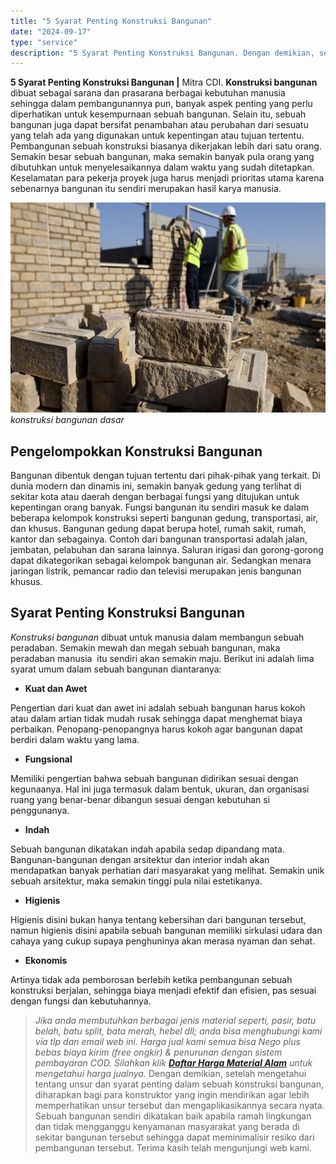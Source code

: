 ```yaml
---
title: "5 Syarat Penting Konstruksi Bangunan"
date: "2024-09-17"
type: "service"
description: "5 Syarat Penting Konstruksi Bangunan. Dengan demikian, setelah mengetahui tentang unsur dan syarat penting dalam sebuah konstruksi bangunan, diharapkan bagi..."
---
```


**5 Syarat Penting Konstruksi Bangunan |** Mitra CDI. **Konstruksi bangunan** dibuat sebagai sarana dan prasarana berbagai kebutuhan manusia sehingga dalam pembangunannya pun, banyak aspek penting yang perlu diperhatikan untuk kesempurnaan sebuah bangunan. Selain itu, sebuah bangunan juga dapat bersifat penambahan atau perubahan dari sesuatu yang telah ada yang digunakan untuk kepentingan atau tujuan tertentu. Pembangunan sebuah konstruksi biasanya dikerjakan lebih dari satu orang. Semakin besar sebuah bangunan, maka semakin banyak pula orang yang dibutuhkan untuk menyelesaikannya dalam waktu yang sudah ditetapkan. Keselamatan para pekerja proyek juga harus menjadi prioritas utama karena sebenarnya bangunan itu sendiri merupakan hasil karya manusia.

![konstruksi bangunan dasar](/images/blog/jasa-membangun-rumah.jpg)
*konstruksi bangunan dasar*

 ## Pengelompokkan Konstruksi Bangunan
    
Bangunan dibentuk dengan tujuan tertentu dari pihak-pihak yang terkait. Di dunia modern dan dinamis ini, semakin banyak gedung yang terlihat di sekitar kota atau daerah dengan berbagai fungsi yang ditujukan untuk kepentingan orang banyak. Fungsi bangunan itu sendiri masuk ke dalam beberapa kelompok konstruksi seperti bangunan gedung, transportasi, air, dan khusus. Bangunan gedung dapat berupa hotel, rumah sakit, rumah, kantor dan sebagainya. Contoh dari bangunan transportasi adalah jalan, jembatan, pelabuhan dan sarana lainnya. Saluran irigasi dan gorong-gorong dapat dikategorikan sebagai kelompok bangunan air. Sedangkan menara jaringan listrik, pemancar radio dan televisi merupakan jenis bangunan khusus.

 ## Syarat Penting Konstruksi Bangunan
    
_Konstruksi bangunan_ dibuat untuk manusia dalam membangun sebuah peradaban. Semakin mewah dan megah sebuah bangunan, maka peradaban manusia  itu sendiri akan semakin maju.
Berikut ini adalah lima syarat umum dalam sebuah bangunan diantaranya:
- **Kuat dan Awet**

Pengertian dari kuat dan awet ini adalah sebuah bangunan harus kokoh atau dalam artian tidak mudah rusak sehingga dapat menghemat biaya perbaikan. Penopang-penopangnya harus kokoh agar bangunan dapat berdiri dalam waktu yang lama.
- **Fungsional**

Memiliki pengertian bahwa sebuah bangunan didirikan sesuai dengan kegunaanya. Hal ini juga termasuk dalam bentuk, ukuran, dan organisasi ruang yang benar-benar dibangun sesuai dengan kebutuhan si penggunanya.
- **Indah**

Sebuah bangunan dikatakan indah apabila sedap dipandang mata. Bangunan-bangunan dengan arsitektur dan interior indah akan mendapatkan banyak perhatian dari masyarakat yang melihat. Semakin unik sebuah arsitektur, maka semakin tinggi pula nilai estetikanya.
- **Higienis**

Higienis disini bukan hanya tentang kebersihan dari bangunan tersebut, namun higienis disini apabila sebuah bangunan memiliki sirkulasi udara dan cahaya yang cukup supaya penghuninya akan merasa nyaman dan sehat.
- **Ekonomis**

Artinya tidak ada pemborosan berlebih ketika pembangunan sebuah konstruksi berjalan, sehingga biaya menjadi efektif dan efisien, pas sesuai dengan fungsi dan kebutuhannya.
> _Jika anda membutuhkan berbagai jenis material seperti, pasir, batu belah, batu split, bata merah, hebel dll; anda bisa menghubungi kami via tlp dan email web ini. Harga jual kami semua bisa Nego plus bebas biaya kirim (free ongkir) & penurunan dengan sistem pembayaran COD. Silahkan klik **[Daftar Harga Material Alam](/blog/daftar-harga-material-pasir-dan-batu-terlengkap)** untuk mengetahui harga jualnya._
Dengan demikian, setelah mengetahui tentang unsur dan syarat penting dalam sebuah konstruksi bangunan, diharapkan bagi para konstruktor yang ingin mendirikan agar lebih memperhatikan unsur tersebut dan mengaplikasikannya secara nyata. Sebuah bangunan sendiri dikatakan baik apabila ramah lingkungan dan tidak mengganggu kenyamanan masyarakat yang berada di sekitar bangunan tersebut sehingga dapat meminimalisir resiko dari pembangunan tersebut. Terima kasih telah mengunjungi web kami.
